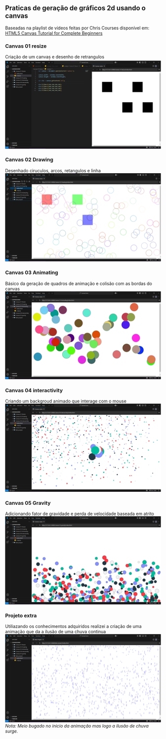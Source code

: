 ## Praticas de geração de gráficos 2d usando o canvas
Baseadas na playlist de vídeos feitas por Chris Courses disponível em: [HTML5 Canvas Tutorial for Complete Beginners](https://www.youtube.com/watch?v=EO6OkltgudE&list=PLpPnRKq7eNW3We9VdCfx9fprhqXHwTPXL)

### Canvas 01 resize
Criação de um canvas e desenho de retrangulos
![Print 01](https://github.com/AgaciMario/Canvas-Curso/blob/main/Img/Canvas01.png)

### Canvas 02 Drawing
Desenhado ciruculos, arcos, retangulos e linha
![Print 02](https://github.com/AgaciMario/Canvas-Curso/blob/main/Img/Canvas02.png)

### Canvas 03 Animating
Básico da geração de quadros de animação e colisão com as bordas do canvas
![Print 03](https://github.com/AgaciMario/Canvas-Curso/blob/main/Img/Canvas03.png)

### Canvas 04 interactivity
Criando um backgroud animado que interage com o mouse
![Print 04](https://github.com/AgaciMario/Canvas-Curso/blob/main/Img/Canvas04.png)

### Canvas 05 Gravity
Adicionando fator de gravidade e perda de velocidade baseada em atrito
![Print 05](https://github.com/AgaciMario/Canvas-Curso/blob/main/Img/Canvas05.png)

### Projeto extra
Utiliazando os conhecimentos adquiridos realizei a criação de uma animação que da a ilusão de uma chuva continua
![Print 05](https://github.com/AgaciMario/Canvas-Curso/blob/main/Img/Extra.png)
*Nota: Meio bugado no inicio da animação mas logo a ilusão de chuva surge.*


